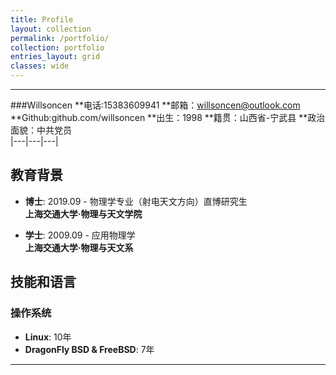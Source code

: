 ```yaml
---
title: Profile
layout: collection
permalink: /portfolio/
collection: portfolio
entries_layout: grid
classes: wide
---
```


---
###Willsoncen
**电话:15383609941 **邮箱：willsoncen@outlook.com **Github:github.com/willsoncen
**出生：1998       **籍贯：山西省-宁武县            **政治面貌：中共党员           
|---|---|---|
## 教育背景
- **博士**: 2019.09 - 物理学专业（射电天文方向）直博研究生  
  **上海交通大学·物理与天文学院**

- **学士**: 2009.09 - 应用物理学  
  **上海交通大学·物理与天文系**

## 技能和语言
### 操作系统
- **Linux**: 10年
- **DragonFly BSD & FreeBSD**: 7年

---